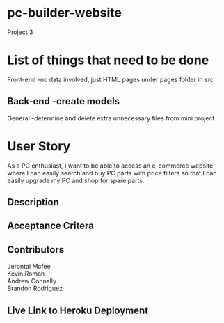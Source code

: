 # pc-builder-website
Project 3

# List of things that need to be done
Front-end
-no data involved, just HTML pages under pages folder in src

Back-end
-create models
-

General
-determine and delete extra unnecessary files from mini project

# User Story
As a PC enthusiast, I want to be able to access an e-commerce website where I can easily search and buy PC parts with price filters so that I can easily upgrade my PC and shop for spare parts.

## Description

## Acceptance Critera


## Contributors
Jerontai Mcfee<br>
Kevin Roman<br>
Andrew Connally<br>
Brandon Rodriguez<br>

## Live Link to Heroku Deployment
